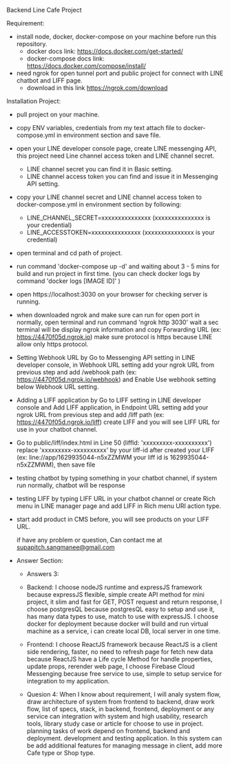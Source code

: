 Backend Line Cafe Project

Requirement:
 - install node, docker, docker-compose on your machine before run this repository.
   - docker docs link: https://docs.docker.com/get-started/
   - docker-compose docs link: https://docs.docker.com/compose/install/
 - need ngrok for open tunnel port and public project for connect with LINE chatbot and LIFF page. 
   - download in this link https://ngrok.com/download

Installation Project:
 - pull project on your machine.
 - copy ENV variables, credentials from my text attach file to docker-compose.yml in environment section and save file.
 - open your LINE developer console page, create LINE messenging API, this project need Line channel access token and LINE channel secret.
   - LINE channel secret you can find it in Basic setting.
   - LINE channel access token you can find and issue it in Messenging API setting.
 - copy your LINE channel secret and LINE channel access token to docker-compose.yml in environment section by following:
   - LINE_CHANNEL_SECRET=xxxxxxxxxxxxxxx (xxxxxxxxxxxxxxx is your credential)
   - LINE_ACCESSTOKEN=xxxxxxxxxxxxxxx (xxxxxxxxxxxxxxx is your credential)
 - open terminal and cd path of project.
 - run command 'docker-compose up -d' and waiting about 3 - 5 mins for build and run project in first time. (you can check docker logs by command 'docker logs [IMAGE ID]' )
 - open https://localhost:3030 on your browser for checking server is running.
 - when downloaded ngrok and make sure can run for open port in normally, open terminal and run command 'ngrok http 3030' wait a sec terminal will be display ngrok information and copy Forwarding URL (ex: https://4470f05d.ngrok.io) make sure protocol is https because LINE allow only https protocol.
 - Setting Webhook URL by Go to Messenging API setting in LINE developer console,
   in Webhook URL setting add your ngrok URL from previous step and add /webhook path (ex: https://4470f05d.ngrok.io/webhook)
   and Enable Use webhook setting below Webhook URL setting.
 - Adding a LIFF application by Go to LIFF setting in LINE developer console and Add LIFF application,
   in Endpoint URL setting add your ngrok URL from previous step and add /liff path (ex: https://4470f05d.ngrok.io/liff)
   create LIFF and you will see LIFF URL for use in your chatbot channel.
 - Go to public/liff/index.html in Line 50 (liffId: 'xxxxxxxxx-xxxxxxxxxx') replace 'xxxxxxxxx-xxxxxxxxxx' by your liff-id after created your LIFF (ex: line://app/1629935044-n5xZZMWM your liff id is 1629935044-n5xZZMWM), then save file
 - testing chatbot by typing something in your chatbot channel, if system run normally, chatbot will be response
 - testing LIFF by typing LIFF URL in your chatbot channel or create Rich menu in LINE manager page and add LIFF in Rich menu URI action type.
 - start add product in CMS before, you will see products on your LIFF URL.

    if have any problem or question, Can contact me at supapitch.sangmanee@gmail.com

 - Answer Section:
   - Answers 3:
   - Backend:
I choose nodeJS runtime and expressJS framework because expressJS flexible, simple create API method for mini project, it slim and fast for GET, POST request and return response, I choose postgresQL because postgresQL easy to setup and use it, has many data types to use, match to use with expressJS.
I choose docker for deployment because docker will build and run virtual machine as a service, i can create local DB, local server in one time.
   - Frontend:
I choose ReactJS framework because ReactJS is a client side rendering, faster, no need to refresh page for fetch new data because ReactJS have a Life cycle Method for handle properties, update props, rerender web page, I choose Firebase Cloud Messenging because free service to use, simple to setup service for integration to my application.

   - Quesion 4:
When I know about requirement, I will analy system flow, draw architecture of system from frontend to backend, draw work flow, list of specs, stack, in backend, frontend, deployment or any service can integration with system and high usability, research tools, library study case or article for choose to use in project. planning tasks of work depend on frontend, backend and deployment. development and testing application.
In this system can be add additional features for managing message in client, add more Cafe type or Shop type.